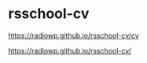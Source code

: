 # rsschool-cv

https://radiowp.github.io/rsschool-cv/cv  

https://radiowp.github.io/rsschool-cv/  

